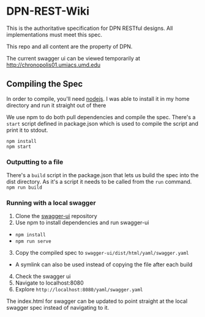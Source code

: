 # DPN-REST-Wiki

This is the authoritative specification for DPN RESTful designs.  All implementations must meet this spec.

This repo and all content are the property of DPN.

The current swagger ui can be viewed temporarily at http://chronopolis01.umiacs.umd.edu

## Compiling the Spec

In order to compile, you'll need [nodejs](https://nodejs.org/en/). I was able to install 
it in my home directory and run it straight out of there

We use npm to do both pull dependencies and compile the spec. There's a `start` script defined
in package.json which is used to compile the script and print it to stdout.
```
npm install
npm start
```

### Outputting to a file

There's a `build` script in the package.json that lets us build the spec into the dist
directory. As it's a script it needs to be called from the `run` command.
`npm run build`

### Running with a local swagger

1. Clone the [swagger-ui](https://github.com/swagger-api/swagger-ui) repository
2. Use npm to install dependencies and run swagger-ui
  * `npm install`
  * `npm run serve`
3. Copy the compiled spec to `swagger-ui/dist/html/yaml/swagger.yaml`
  * A symlink can also be used instead of copying the file after each build
4. Check the swagger ui
  1. Navigate to localhost:8080
  2. Explore `http://localhost:8080/yaml/swagger.yaml`

The index.html for swagger can be updated to point straight at the local swagger
spec instead of navigating to it.
